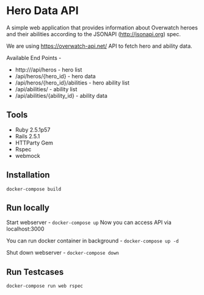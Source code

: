 # Hero Data API

A simple web application that provides information about Overwatch heroes and their abilities according to the JSONAPI (http://jsonapi.org) spec.

We are using https://overwatch-api.net/ API to fetch hero and ability data.

Available End Points -
- http:///api/heros - hero list
- /api/heros/{hero_id} - hero data
- /api/heros/{hero_id}/abilities - hero ability list
- /api/abilities/ - ability list
- /api/abilities/{ability_id} - ability data

## Tools
* Ruby 2.5.1p57
* Rails 2.5.1
* HTTParty Gem
* Rspec
* webmock

## Installation
`docker-compose build`

## Run locally
Start webserver -
`docker-compose up`
Now you can access API via localhost:3000

You can run docker container in background -
`docker-compose up -d`

Shut down webserver -
`docker-compose down`

## Run Testcases
`docker-compose run web rspec`